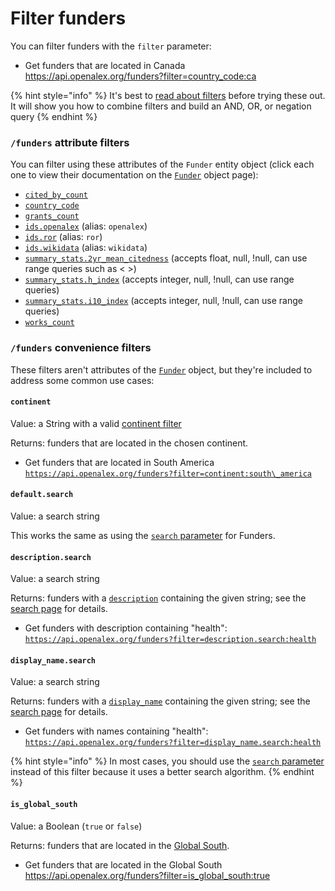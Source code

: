 # Filter funders

You can filter funders with the `filter` parameter:

*   Get funders that are located in Canada\
    <https://api.openalex.org/funders?filter=country_code:ca>

{% hint style="info" %}
It's best to [read about filters](../../how-to-use-the-api/get-lists-of-entities/filter-entity-lists.md) before trying these out. It will show you how to combine filters and build an AND, OR, or negation query
{% endhint %}

### `/funders` attribute filters

You can filter using these attributes of the `Funder` entity object (click each one to view their documentation on the [`Funder`](funder-object.md) object page):

*   [`cited_by_count`](funder-object.md#cited_by_count)
*   [`country_code`](funder-object.md#country_code)
*   [`grants_count`](funder-object.md#grants_count)
*   [`ids.openalex`](funder-object.md#ids) (alias: `openalex`)
*   [`ids.ror`](funder-object.md#ids) (alias: `ror`)
*   [`ids.wikidata`](funder-object.md#ids) (alias: `wikidata`)
*   [`summary_stats.2yr_mean_citedness`](funder-object.md#summary_stats) (accepts float, null, !null, can use range queries such as < >)
*   [`summary_stats.h_index`](funder-object.md#summary_stats) (accepts integer, null, !null, can use range queries)
*   [`summary_stats.i10_index`](funder-object.md#summary_stats) (accepts integer, null, !null, can use range queries)
*   [`works_count`](funder-object.md#works_count)

### `/funders` convenience filters

These filters aren't attributes of the [`Funder`](funder-object.md) object, but they're included to address some common use cases:

#### `continent`

Value: a String with a valid [continent filter](../geo/continents.md#filter-by-continent)

Returns: funders that are located in the chosen continent.

*   Get funders that are located in South America\
    [`https://api.openalex.org/funders?filter=continent:south\_america`](https://api.openalex.org/funders?filter=continent:south_america)

#### `default.search`

Value: a search string

This works the same as using the [`search` parameter](./search-funders.md#search-funders) for Funders.

#### `description.search`

Value: a search string

Returns: funders with a [`description`](funder-object.md#description) containing the given string; see the [search page](search-funders.md#search-a-specific-field) for details.

*   Get funders with description containing "health":\
    [`https://api.openalex.org/funders?filter=description.search:health`](https://api.openalex.org/funders?filter=description.search:health)

#### `display_name.search`

Value: a search string

Returns: funders with a [`display_name`](funder-object.md#display_name) containing the given string; see the [search page](search-funders.md#search-a-specific-field) for details.

*   Get funders with names containing "health":\
    [`https://api.openalex.org/funders?filter=display_name.search:health`](https://api.openalex.org/funders?filter=display_name.search:health)

{% hint style="info" %}
In most cases, you should use the [`search` parameter](search-funders.md) instead of this filter because it uses a better search algorithm.
{% endhint %}

#### `is_global_south`

Value: a Boolean (`true` or `false`)

Returns: funders that are located in the [Global South](../geo/regions.md#global-south).

*   Get funders that are located in the Global South\
    <https://api.openalex.org/funders?filter=is_global_south:true>
